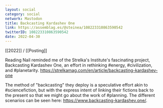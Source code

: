```yaml
---
layout: social
category: social
network: Mastodon
title: Backcasting Kardashev One
link: https://assemblag.es/@steinea/108223310863590542
twitterID: 108223310863590542
date: 2022-04-30
---
```


[[2022]] / [[Posting]]

Reading Nail reminded me of the Strelka's Institute's fascinating project, Backcasting Kardashev One, an effort in rethinking #energy, #civilization, and #planetarity. <https://strelkamag.com/en/article/backcasting-kardashev-one>

The method of "backcasting" they deploy is a speculative effort akin to #sciencefiction, but with the express intent of linking their fictions back to the present so that we might go about the work of #planning. The different scenarios can be seen here: <https://www.backcasting-kardashev.one/>.

